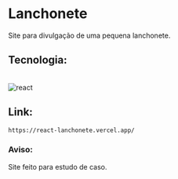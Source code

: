 # Lanchonete
Site para divulgação de uma pequena lanchonete.

## Tecnologia:

<div style="display: inline_block"><br/> 
    <img align="center" alt="react" src="https://img.shields.io/badge/React-20232A?style=for-the-badge&logo=react&logoColor=61DAFB"/>
</div>

## Link:
    https://react-lanchonete.vercel.app/

### Aviso:
Site feito para estudo de caso.

